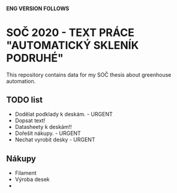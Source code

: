 #### ENG VERSION FOLLOWS
# SOČ 2020 - TEXT PRÁCE "AUTOMATICKÝ SKLENÍK PODRUHÉ"
This repository contains data for my SOČ thesis about greenhouse automation. 

## TODO list

- Dodělat podklady k deskám. - URGENT
- Dopsat text!
- Datasheety k deskám!!
- Dořešit nákupy. - URGENT
- Nechat vyrobit desky - URGENT


## Nákupy
- Filament 
- Výroba desek
- 

